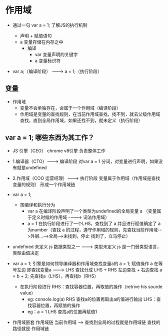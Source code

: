 # 作用域

- 通过一句 var a = 1; 了解JS的执行机制
   - 声明 + 赋值语句
   - a 变量存储在内存之中
       - 编译 
           - var 变量声明的关键字
           - a 变量标识符

- var a;（编译阶段） --->  a = 1;（执行阶段）

## 变量
   - 作用域
       - 变量不会单独存在，会属于一个作用域（编译阶段）
       - 作用域是变量的查找规则，在当前作用域查找，找不到，就去父级作用域查找，直到全局作用域，如果还找不到，就未定义（执行阶段）

## var a = 1;  哪些东西为其工作？
- JS 引擎（CEO） chrome v8引擎 
    负责整体工作

- 1.编译器（CTO）---> 编译阶段
    对var a = 1 分词，对变量进行声明，如果没有就是undefined

- 2.作用域（COO 运营经理）---> 执行阶段
    变量属于作用域（作用域是查找变量的规则）
    形成一个作用域链

- var a = 1;
   -  按编译和执行分为
       - var a 在编译阶段声明了一个类型为undefined的全局变量 a （变量属于定义时候的作用域 ----> 词法作用域）
       - a = 1 在执行阶段进行了一个LHS，查找到了 a 并且进行赋值确定了 a 为number（查找 a 的过程，遵守作用域的规则，先查找当前作用域-->外层...-->全局-->未找到，停止  找到了，立马停止）

- undefined
    未定义 js 数据类型之一 ---> 类型未定义
    js 是一门弱类型语言，类型由值决定

-  var a = 1;
    引擎是如何领导编译器和作用域查找变量a的
        a = 1; 赋值操作 a 在等号左边 即查找变量a ---> LHS
        查找分成 LHS + RHS 左边查找 + 右边查找
        a = b + 2;  先查找a（LHS），再查找b（RHS）

   - 在执行阶段进行
    RHS：查找容器位置，再取值的操作（retrive his sourde value）
       - eg: console.log(a) RHS 查找a的位置再取出a的值进行输出
    LHS：查找容器位置，再赋值的操作
       - eg：a = 1 LHS 查找a的位置再赋值1


- 作用域嵌套
    作用域链
        当前作用域 --> 查找到全局的过程就是作用域链
        查找的路径就是 作用域链